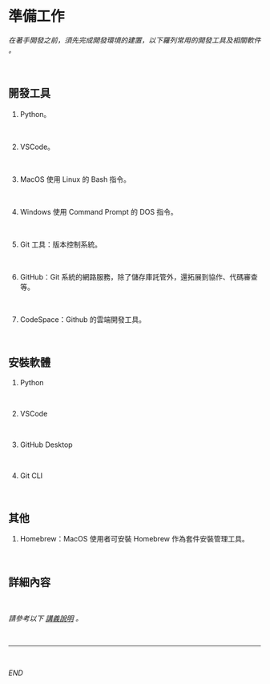 # 準備工作

_在著手開發之前，須先完成開發環境的建置，以下羅列常用的開發工具及相關軟件 。_

<br>

## 開發工具

1. Python。

<br>

2. VSCode。

<br>

3. MacOS 使用 Linux 的 Bash 指令。

<br>

4. Windows 使用 Command Prompt 的 DOS 指令。

<br>

5. Git 工具：版本控制系統。

<br>

6. GitHub：Git 系統的網路服務，除了儲存庫託管外，還拓展到協作、代碼審查等。

<br>

7. CodeSpace：Github 的雲端開發工具。

<br>

## 安裝軟體

1. Python

<br>

2. VSCode

<br>

3. GitHub Desktop

<br>

4. Git CLI

<br>

## 其他

1. Homebrew：MacOS 使用者可安裝 Homebrew 作為套件安裝管理工具。

<br>

## 詳細內容

<br>

_請參考以下 [講義說明](https://github.com/samhsiao6238/PythonFinance_2024/tree/main/D01_準備工作) 。_




<br>

___

<br>

_END_